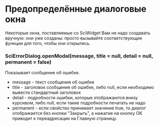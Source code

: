 # Предопределённые диалоговые окна

Некоторые окна, поставляемые со SciWidget Вам не надо создавать вручную: они уже созданы: просто вызывайте
соответствующие функции для того, чтобы они открылись.

### SciErrorDialog.openModal(message, title = null, detail = null, permanent = false)

Показывает сообщение об ошибке.

* message - текст сообщения об ошибке
* title - заголовок сообщения об ошибке, либо null, если необходимо вывести стандартный заголовок
* detail - подробности ошибки, которые отображаются внизу курсивом, либо null, если такие подробности печатать не надо
* permanent - если свойство принимает значение true, то диалог отображается без кнопки "Закрыть", а нажатие на кнопку
OK приводит к переадресации на Главную страницу.